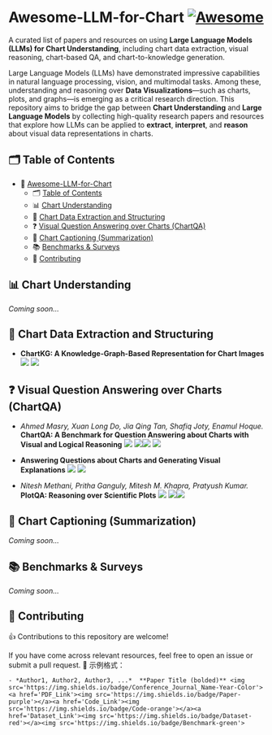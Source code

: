 # Awesome-LLM-for-Chart [![Awesome](https://awesome.re/badge.svg)](https://awesome.re)

A curated list of papers and resources on using **Large Language Models (LLMs) for Chart Understanding**, including chart data extraction, visual reasoning, chart-based QA, and chart-to-knowledge generation.

Large Language Models (LLMs) have demonstrated impressive capabilities in natural language processing, vision, and multimodal tasks. Among these, understanding and reasoning over **Data Visualizations**—such as charts, plots, and graphs—is emerging as a critical research direction.
This repository aims to bridge the gap between **Chart Understanding** and **Large Language Models** by collecting high-quality research papers and resources that explore how LLMs can be applied to **extract**, **interpret**, and **reason** about visual data representations in charts.

## 🗂️ Table of Contents

- 📌 [Awesome-LLM-for-Chart](#awesome-llm-for-chart)
  - 🗂️ [Table of Contents](#table-of-contents)
  - 📊 [Chart Understanding](#chart-understanding)
  - 🧾 [Chart Data Extraction and Structuring](#chart-data-extraction-and-structuring)
  - ❓ [Visual Question Answering over Charts (ChartQA)](#visual-question-answering-over-charts-chartqa)
  - 📝 [Chart Captioning (Summarization)](#chart-captioning-summarization)
  - 📚 [Benchmarks & Surveys](#benchmarks--surveys)
  - 🤝 [Contributing](#contributing)




## 📊 Chart Understanding
*Coming soon...*

## 🧾 Chart Data Extraction and Structuring
- **ChartKG: A Knowledge-Graph-Based Representation for Chart Images** <img src='https://img.shields.io/badge/TVCG-2024-yellow'> <a href='https://ieeexplore.ieee.org/document/10711251/'><img src='https://img.shields.io/badge/Paper-purple'></a>


## ❓ Visual Question Answering over Charts (ChartQA)
- *Ahmed Masry, Xuan Long Do, Jia Qing Tan, Shafiq Joty, Enamul Hoque.* **ChartQA: A Benchmark for Question Answering about Charts with Visual and Logical Reasoning** <img src='https://img.shields.io/badge/ACL_Findings-2022-yellow'> <a href='https://aclanthology.org/2022.findings-acl.177/'><img src='https://img.shields.io/badge/Paper-purple'></a><a href='https://github.com/vis-nlp/ChartQA'><img src='https://img.shields.io/badge/Dataset-red'></a> <img src='https://img.shields.io/badge/Benchmark-green'>

- **Answering Questions about Charts and Generating Visual Explanations** <img src='https://img.shields.io/badge/CHI-2020-yellow'> <a href='https://dl.acm.org/doi/10.1145/3313831.3376467/'><img src='https://img.shields.io/badge/Paper-purple'></a>

- *Nitesh Methani, Pritha Ganguly, Mitesh M. Khapra, Pratyush Kumar.* **PlotQA: Reasoning over Scientific Plots**
  <img src='https://img.shields.io/badge/WACV-2020-yellow'> <a href='https://arxiv.org/abs/1909.00997'><img src='https://img.shields.io/badge/PDF-purple'></a><a href='https://github.com/NiteshMethani/PlotQA'><img src='https://img.shields.io/badge/Dataset-red'></a>



## 📝 Chart Captioning (Summarization)
*Coming soon...*


## 📚 Benchmarks & Surveys
*Coming soon...*

## 🤝 Contributing
👍 Contributions to this repository are welcome! 

If you have come across relevant resources, feel free to open an issue or submit a pull request.
📌 示例格式：
```
- *Author1, Author2, Author3, ...*  **Paper Title (bolded)** <img src='https://img.shields.io/badge/Conference_Journal_Name-Year-Color'><a href='PDF_Link'><img src='https://img.shields.io/badge/Paper-purple'></a><a href='Code_Link'><img src='https://img.shields.io/badge/Code-orange'></a><a href='Dataset_Link'><img src='https://img.shields.io/badge/Dataset-red'></a><img src='https://img.shields.io/badge/Benchmark-green'>

```

[#contributing]: #-contributing
[#benchmarks--surveys]: #-benchmarks--surveys
